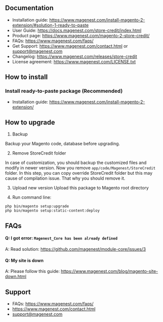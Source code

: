 ## Documentation

- Installation guide: https://www.magenest.com/install-magento-2-extension/#solution-1-ready-to-paste
- User Guide: https://docs.magenest.com/store-credit/index.html
- Product page: https://www.magenest.com/magento-2-store-credit/
- FAQs: https://www.magenest.com/faqs/
- Get Support: https://www.magenest.com/contact.html or support@magenest.com
- Changelog: https://www.magenest.com/releases/store-credit
- License agreement: https://www.magenest.com/LICENSE.txt

## How to install

### Install ready-to-paste package (Recommended)

- Installation guide: https://www.magenest.com/install-magento-2-extension/

## How to upgrade

1. Backup

Backup your Magento code, database before upgrading.

2. Remove StoreCredit folder 

In case of customization, you should backup the customized files and modify in newer version. 
Now you remove `app/code/Magenest/StoreCredit` folder. In this step, you can copy override StoreCredit folder but this may cause of compilation issue. That why you should remove it.

3. Upload new version
Upload this package to Magento root directory

4. Run command line:

```
php bin/magento setup:upgrade
php bin/magento setup:static-content:deploy
```


## FAQs


#### Q: I got error: `Magenest_Core has been already defined`
A: Read solution: https://github.com/magenest/module-core/issues/3


#### Q: My site is down
A: Please follow this guide: https://www.magenest.com/blog/magento-site-down.html


## Support

- FAQs: https://www.magenest.com/faqs/
- https://www.magenest.com/contact.html
- support@magenest.com
